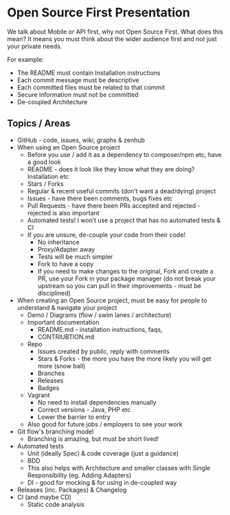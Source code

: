 # Open Source First Presentation

We talk about Mobile or API first, why not Open Source First. What does this mean? It means you must think about the wider audience first and not just your private needs.

For example:
* The README must contain Installation instructions
* Each commit message must be descriptive
* Each committed files must be related to that commit
* Secure information must not be committed 
* De-coupled Architecture

## Topics /  Areas

- GitHub - code, issues, wiki, graphs & zenhub
- When using an Open Source project
    - Before you use / add it as a dependency to composer/npm etc, have a good look
    - README - does it look like they know what they are doing? Installation etc
    - Stars / Forks
    - Regular & recent useful commits (don’t want a dead/dying) project
    - Issues - have there been comments, bugs fixes etc
    - Pull Requests - have there been PRs accepted and rejected - rejected is also important
    - Automated tests! I won’t use a project that has no automated tests & CI
    - If you are unsure, de-couple your code from their code!
        - No inheritance
        - Proxy/Adapter away
        - Tests will be much simpler
        - Fork to have a copy
        - If you need to make changes to the original, Fork and create a PR, use your Fork in your package manager (do not break your upstream so you can pull in their improvements - must be disciplined)
- When creating an Open Source project, must be easy for people to understand & navigate your project
    - Demo / Diagrams (flow / swim lanes / architecture)
    - Important documentation
        - README.md - installation instructions, faqs,
        - CONTRIUBTION.md
    - Repo
        - Issues created by public, reply with comments
        - Stars & Forks - the more you have the more likely you will get more (snow ball)
        - Branches
        - Releases
        - Badges
    - Vagrant
        - No need to install dependencies manually
        - Correct versions - Java, PHP etc
        - Lower the barrier to entry
    - Also good for future jobs / employers to see your work
- Git flow's branching model
    - Branching is amazing, but must be short lived!
- Automated tests
    - Unit (ideally Spec) & code coverage (just a guidance)
    - BDD
    - This also helps with Architecture and smaller classes with Single Responsibility (eg. Adding Adapters)
    - DI - good for mocking & for using in de-coupled way
- Releases (inc. Packages) & Changelog
- CI (and maybe CD)
    - Static code analysis